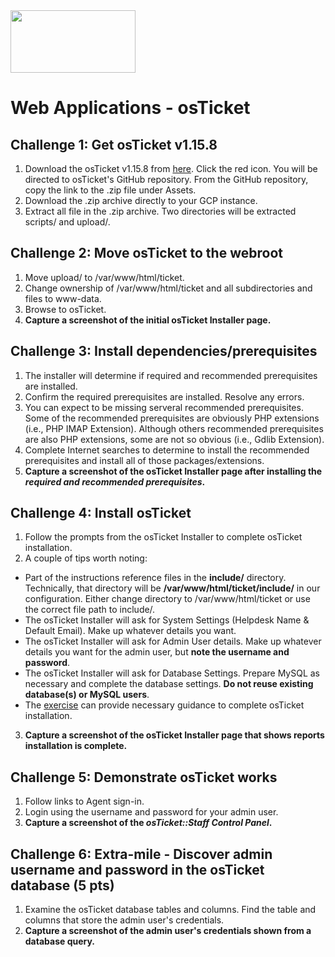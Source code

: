 <img src="https://www.tamusa.edu/brandguide/jpeglogos/tamusa_final_logo_bw1.jpg" width="200" height="100"> 

# Web Applications - osTicket

## Challenge 1: Get osTicket v1.15.8
1. Download the osTicket v1.15.8 from [here](https://github.com/osTicket/osTicket/releases/download/v1.15.8/osTicket-v1.15.8.zip). Click the red icon. You will be directed to osTicket's GitHub repository. From the GitHub repository, copy the link to the .zip file under Assets.
2. Download the .zip archive directly to your GCP instance.
3. Extract all file in the .zip archive. Two directories will be extracted scripts/ and upload/.

## Challenge 2: Move osTicket to the webroot
1. Move upload/ to /var/www/html/ticket.
2. Change ownership of /var/www/html/ticket and all subdirectories and files to www-data.
3. Browse to osTicket.
4. **Capture a screenshot of the initial osTicket Installer page.**

## Challenge 3: Install dependencies/prerequisites
1. The installer will determine if required and recommended prerequisites are installed.
2. Confirm the required prerequisites are installed. Resolve any errors.
3. You can expect to be missing serveral recommended prerequisites. Some of the recommended prerequisites are obviously PHP extensions (i.e., PHP IMAP Extension). Although others recommended prerequisites are also PHP extensions, some are not so obvious (i.e., Gdlib Extension). 
4. Complete Internet searches to determine to install the recommended prerequisites and install all of those packages/extensions.
5. **Capture a screenshot of the osTicket Installer page after installing the _required and recommended prerequisites_.**

## Challenge 4: Install osTicket
1. Follow the prompts from the osTicket Installer to complete osTicket installation.
2. A couple of tips worth noting:
- Part of the instructions reference files in the **include/** directory. Technically, that directory will be **/var/www/html/ticket/include/** in our configuration. Either change directory to /var/www/html/ticket or use the correct file path to include/.
- The osTicket Installer will ask for System Settings (Helpdesk Name & Default Email). Make up whatever details you want.
- The osTicket Installer will ask for Admin User details. Make up whatever details you want for the admin user, but **note the username and password**.
- The osTicket Installer will ask for Database Settings. Prepare MySQL as necessary and complete the database settings. **Do not reuse existing database(s) or MySQL users**. 
- The [exercise](./exercise.md) can provide necessary guidance to complete osTicket installation.
3. **Capture a screenshot of the osTicket Installer page that shows reports installation is complete.**

## Challenge 5: Demonstrate osTicket works
1. Follow links to Agent sign-in.
2. Login using the username and password for your admin user.
3. **Capture a screenshot of the _osTicket::Staff Control Panel_.**

## Challenge 6: Extra-mile - Discover admin username and password in the osTicket database (5 pts)
1. Examine the osTicket database tables and columns. Find the table and columns that store the admin user's credentials.
2. **Capture a screenshot of the admin user's credentials shown from a database query.**
